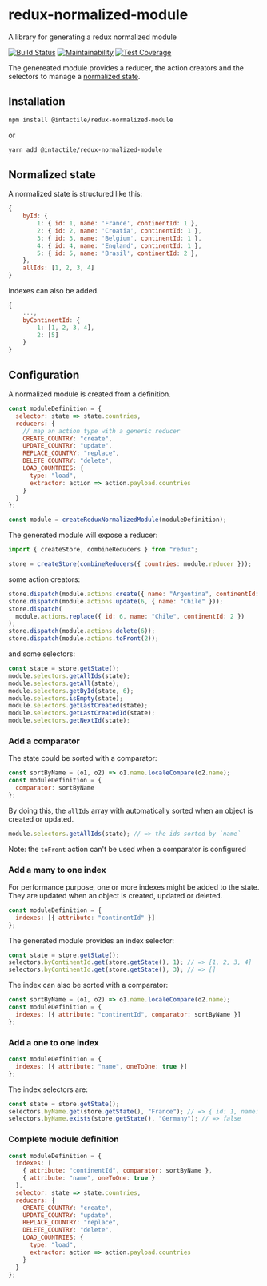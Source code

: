 # redux-normalized-module

A library for generating a redux normalized module

[![Build Status](https://travis-ci.org/intactile/redux-normalized-module.svg?branch=master)](https://travis-ci.org/intactile/redux-normalized-module)
[![Maintainability](https://api.codeclimate.com/v1/badges/720449d047afa55671a9/maintainability)](https://codeclimate.com/github/intactile/redux-normalized-module/maintainability)
[![Test Coverage](https://api.codeclimate.com/v1/badges/720449d047afa55671a9/test_coverage)](https://codeclimate.com/github/intactile/redux-normalized-module/test_coverage)

The genereated module provides a reducer, the action creators and the selectors to manage a
[normalized state](https://redux.js.org/recipes/structuring-reducers/normalizing-state-shape).

## Installation

```bash
npm install @intactile/redux-normalized-module
```

or

```bash
yarn add @intactile/redux-normalized-module
```

## Normalized state

A normalized state is structured like this:

```javascript
{
    byId: {
        1: { id: 1, name: 'France', continentId: 1 },
        2: { id: 2, name: 'Croatia', continentId: 1 },
        3: { id: 3, name: 'Belgium', continentId: 1 },
        4: { id: 4, name: 'England', continentId: 1 },
        5: { id: 5, name: 'Brasil', continentId: 2 },
    },
    allIds: [1, 2, 3, 4]
}
```

Indexes can also be added.

```javascript
{
    ...,
    byContinentId: {
        1: [1, 2, 3, 4],
        2: [5]
    }
}
```

## Configuration

A normalized module is created from a definition.

```javascript
const moduleDefinition = {
  selector: state => state.countries,
  reducers: {
    // map an action type with a generic reducer
    CREATE_COUNTRY: "create",
    UPDATE_COUNTRY: "update",
    REPLACE_COUNTRY: "replace",
    DELETE_COUNTRY: "delete",
    LOAD_COUNTRIES: {
      type: "load",
      extractor: action => action.payload.countries
    }
  }
};

const module = createReduxNormalizedModule(moduleDefinition);
```

The generated module will expose a reducer:

```javascript
import { createStore, combineReducers } from "redux";

store = createStore(combineReducers({ countries: module.reducer }));
```

some action creators:

```javascript
store.dispatch(module.actions.create({ name: "Argentina", continentId: 2 }));
store.dispatch(module.actions.update(6, { name: "Chile" }));
store.dispatch(
  module.actions.replace({ id: 6, name: "Chile", continentId: 2 })
);
store.dispatch(module.actions.delete(6));
store.dispatch(module.actions.toFront(2));
```

and some selectors:

```javascript
const state = store.getState();
module.selectors.getAllIds(state);
module.selectors.getAll(state);
module.selectors.getById(state, 6);
module.selectors.isEmpty(state);
module.selectors.getLastCreated(state);
module.selectors.getLastCreatedId(state);
module.selectors.getNextId(state);
```

### Add a comparator

The state could be sorted with a comparator:

```javascript
const sortByName = (o1, o2) => o1.name.localeCompare(o2.name);
const moduleDefinition = {
  comparator: sortByName
};
```

By doing this, the `allIds` array with automatically sorted when an object is created or updated.

```javascript
module.selectors.getAllIds(state); // => the ids sorted by `name`
```

Note: the `toFront` action can't be used when a comparator is configured

### Add a many to one index

For performance purpose, one or more indexes might be added to the state. They are updated when an
object is created, updated or deleted.

```javascript
const moduleDefinition = {
  indexes: [{ attribute: "continentId" }]
};
```

The generated module provides an index selector:

```javascript
const state = store.getState();
selectors.byContinentId.get(store.getState(), 1); // => [1, 2, 3, 4]
selectors.byContinentId.get(store.getState(), 3); // => []
```

The index can also be sorted with a comparator:

```javascript
const sortByName = (o1, o2) => o1.name.localeCompare(o2.name);
const moduleDefinition = {
  indexes: [{ attribute: "continentId", comparator: sortByName }]
};
```

### Add a one to one index

```javascript
const moduleDefinition = {
  indexes: [{ attribute: "name", oneToOne: true }]
};
```

The index selectors are:

```javascript
const state = store.getState();
selectors.byName.get(store.getState(), "France"); // => { id: 1, name: 'France', continentId: 1 }
selectors.byName.exists(store.getState(), "Germany"); // => false
```

### Complete module definition

```javascript
const moduleDefinition = {
  indexes: [
    { attribute: "continentId", comparator: sortByName },
    { attribute: "name", oneToOne: true }
  ],
  selector: state => state.countries,
  reducers: {
    CREATE_COUNTRY: "create",
    UPDATE_COUNTRY: "update",
    REPLACE_COUNTRY: "replace",
    DELETE_COUNTRY: "delete",
    LOAD_COUNTRIES: {
      type: "load",
      extractor: action => action.payload.countries
    }
  }
};
```
